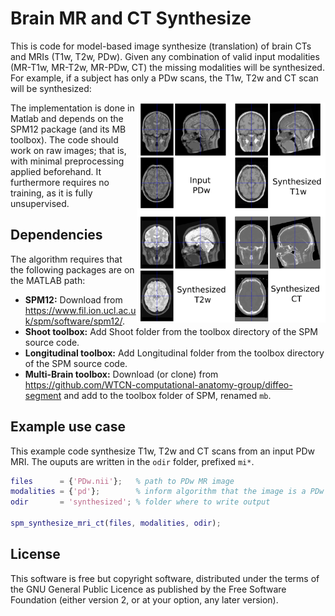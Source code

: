 # Brain MR and CT Synthesize
This is code for model-based image synthesize (translation) of brain CTs and MRIs (T1w, T2w, PDw). Given any combination of valid input modalities (MR-T1w, MR-T2w, MR-PDw, CT) the missing modalities will be synthesized. For example, if a subject has only a PDw scans, the T1w, T2w and CT scan will be synthesized:

<img style="float: right;" src="https://github.com/brudfors/synthesize-brain-mri-ct/blob/main/example.png" width="60%" height="60%">

The implementation is done in Matlab and depends on the SPM12 package (and its MB toolbox). The code should work on raw images; that is, with minimal preprocessing applied beforehand. It furthermore requires no training, as it is fully unsupervised.

## Dependencies

The algorithm requires that the following packages are on the MATLAB path:
* **SPM12:** Download from https://www.fil.ion.ucl.ac.uk/spm/software/spm12/.
* **Shoot toolbox:** Add Shoot folder from the toolbox directory of the SPM source code.
* **Longitudinal toolbox:** Add Longitudinal folder from the toolbox directory of the SPM source code.
* **Multi-Brain toolbox:** Download (or clone) from https://github.com/WTCN-computational-anatomy-group/diffeo-segment and add to the toolbox folder of SPM, renamed `mb`.


## Example use case

This example code synthesize T1w, T2w and CT scans from an input PDw MRI. The ouputs are written in the `odir` folder, prefixed `mi*`.

``` matlab
files      = {'PDw.nii'};   % path to PDw MR image
modalities = {'pd'};        % inform algorithm that the image is a PDw
odir       = 'synthesized'; % folder where to write output

spm_synthesize_mri_ct(files, modalities, odir);
```

## License

This software is free but copyright software, distributed under the terms of the GNU General Public Licence as published by the Free Software Foundation (either version 2, or at your option, any later version).
